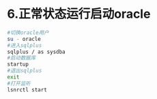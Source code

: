 # 6.正常状态运行启动oracle

```bash
#切换oracle用户
su - oracle
#进入sqlplus
sqlplus / as sysdba
#启动数据库
startup
#退出sqlplus
exit
#打开监听
lsnrctl start
```